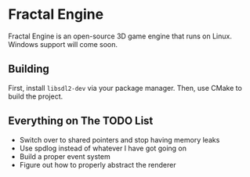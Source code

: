 # Fractal Engine

Fractal Engine is an open-source 3D game engine that runs on Linux. Windows support will come soon.

## Building

First, install `libsdl2-dev` via your package manager. Then, use CMake to build the project.

## Everything on The TODO List

* Switch over to shared pointers and stop having memory leaks
* Use spdlog instead of whatever I have got going on
* Build a proper event system 
* Figure out how to properly abstract the renderer 